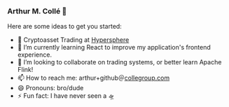 ### Arthur M. Collé 👋

Here are some ideas to get you started:

- 🔭 Cryptoasset Trading at [Hypersphere](https://hypersphere.ventures)
- 🌱 I’m currently learning React to improve my application's frontend experience.
- 👯 I’m looking to collaborate on trading systems, or better learn Apache Flink!
- 📫 How to reach me: arthur+github＠[collegroup.com](https://collegroup.com)
- 😄 Pronouns: bro/dude
- ⚡ Fun fact: I have never seen a 🛸

